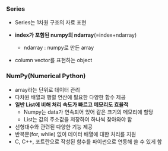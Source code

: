 ### Series
- Series는 1차원 구조의 자료 표현
  
- **index가 포함된 numpy의 ndarray**(=index+ndarray)
    - ndarray : numpy로 만든 array
- column vector를 표현하는 object


### NumPy(Numerical Python)
- array라는 단위로 데이터 관리
- 다차원 배열과 행렬 연산에 필요한 다양한 함수 제공
- **일반 List에 비해 처리 속도가 빠르고 메모리도 효율적**
    - Numpy는 data가 연속되어 있어 같은 크기의 메모리에 할당
    - List는 값의 주소값을 저장하여 하나씩 찾아와야 함
- 선형대수와 관련된 다양한 기능 제공
- 반복문(for, while) 없이 데이터 배열에 대한 처리를 지원 
- C, C++, 포트란으로 작성된 함수를 파이썬으로 연동해 쓸 수 있게 함